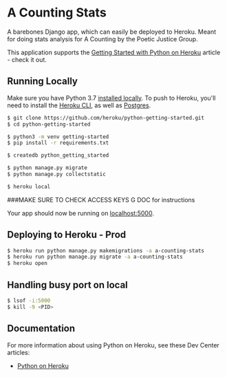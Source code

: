 # A Counting Stats

A barebones Django app, which can easily be deployed to Heroku. Meant for doing stats analysis for A Counting by the Poetic Justice Group.

This application supports the [Getting Started with Python on Heroku](https://devcenter.heroku.com/articles/getting-started-with-python) article - check it out.

## Running Locally

Make sure you have Python 3.7 [installed locally](http://install.python-guide.org). To push to Heroku, you'll need to install the [Heroku CLI](https://devcenter.heroku.com/articles/heroku-cli), as well as [Postgres](https://devcenter.heroku.com/articles/heroku-postgresql#local-setup).

```sh
$ git clone https://github.com/heroku/python-getting-started.git
$ cd python-getting-started

$ python3 -m venv getting-started
$ pip install -r requirements.txt

$ createdb python_getting_started

$ python manage.py migrate
$ python manage.py collectstatic

$ heroku local
```

###MAKE SURE TO CHECK ACCESS KEYS G DOC for instructions

Your app should now be running on [localhost:5000](http://localhost:5000/).


## Deploying to Heroku - Prod

```sh
$ heroku run python manage.py makemigrations -a a-counting-stats
$ heroku run python manage.py migrate -a a-counting-stats
$ heroku open
```

## Handling busy port on local
```sh
$ lsof -i:5000
$ kill -9 <PID>
```

## Documentation

For more information about using Python on Heroku, see these Dev Center articles:

- [Python on Heroku](https://devcenter.heroku.com/categories/python)
